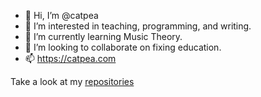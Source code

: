 - 👋 Hi, I’m @catpea
- 👀 I’m interested in teaching, programming, and writing.
- 🌱 I’m currently learning Music Theory.
- 💞️ I’m looking to collaborate on fixing education.
- 📫 https://catpea.com

Take a look at my [repositories](https://github.com/catpea?tab=repositories&q=&type=source&language=&sort=)
